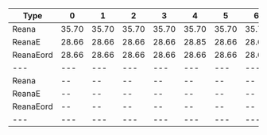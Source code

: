 | Type | 0 | 1 | 2 | 3 | 4 | 5 | 6 | 7 |
|---|---|---|---|---|---|---|---|---|
| Reana | 35.70 | 35.70 | 35.70 | 35.70 | 35.70 | 35.70 | 35.70 | 35.70 |
| ReanaE | 28.66 | 28.66 | 28.66 | 28.66 | 28.85 | 28.66 | 28.66 | 28.66 |
| ReanaEord | 28.66 | 28.66 | 28.66 | 28.66 | 28.66 | 28.66 | 28.66 | 28.66 |
| --- | --- | --- | --- | --- | --- | --- | --- | --- |
| Reana | -- | -- | -- | -- | -- | -- | -- | -- |
| ReanaE | -- | -- | -- | -- | -- | -- | -- | -- |
| ReanaEord | -- | -- | -- | -- | -- | -- | -- | -- |
|---|---|---|---|---|---|---|---|---|
